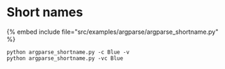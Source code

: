 # Short names


{% embed include file="src/examples/argparse/argparse_shortname.py" %}

```
python argparse_shortname.py -c Blue -v
python argparse_shortname.py -vc Blue
```


